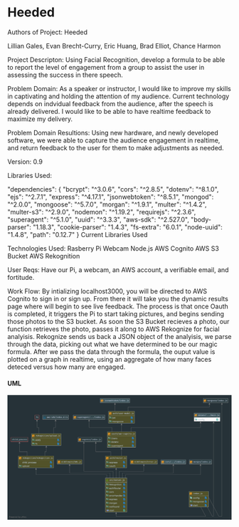# Heeded

Authors of Project: Heeded

Lillian Gales, Evan Brecht-Curry, Eric Huang, Brad Elliot, Chance Harmon

Project Descripton:
Using Facial Recognition, develop a formula to be able to report the level of engagement from a group to assist the user in assessing the success in there speech.

Problem Domain:
As a speaker or instructor, I would like to improve my skills in captivating and holding the attention of my audience. Current technology depends on indvidual feedback from the audience, after the speech is already delivered. I would like to be able to have realtime feedback to maximize my delivery.

Problem Domain Resultions:
Using new hardware, and newly developed software, we were able to capture the audience engagement in realtime, and return feedback to the user for them to make adjustments as needed.


Version: 0.9

Libraries Used:

"dependencies": {
    "bcrypt": "^3.0.6",
    "cors": "^2.8.5",
    "dotenv": "^8.1.0",
    "ejs": "^2.7.1",
    "express": "^4.17.1",
    "jsonwebtoken": "^8.5.1",
    "mongod": "^2.0.0",
    "mongoose": "^5.7.0",
    "morgan": "^1.9.1",
    "multer": "^1.4.2",
    "multer-s3": "^2.9.0",
    "nodemon": "^1.19.2",
    "requirejs": "^2.3.6",
    "superagent": "^5.1.0",
    "uuid": "^3.3.3",
    "aws-sdk": "^2.527.0",
    "body-parser": "1.18.3",
    "cookie-parser": "1.4.3",
    "fs-extra": "6.0.1",
    "node-uuid": "1.4.8",
    "path": "0.12.7"
  }
Current Libraries Used

Technologies Used:
Rasberry Pi
Webcam
Node.js
AWS Cognito
AWS S3 Bucket
AWS Rekognition

User Reqs:
Have our Pi, a webcam, an AWS account, a verifiable email, and fortitude.

Work Flow:
By intializing localhost3000, you will be directed to AWS Cognito to sign in or sign up. From there it will take you the dynamic results page where will begin to see live feedback. The process is that once Oauth is completed, it triggers the Pi to start taking pictures, and begins sending those photos to the S3 bucket. As soon the S3 Bucket recieves a photo, our function retrieves the photo, passes it along to AWS Rekognize for facial analyisis. Rekognize sends us back a JSON object of the analyisis, we parse through the data, picking out what we have determined to be our magic formula. After we pass the data through the formula, the ouput value is plotted on a graph in realtime, using an aggregate of how many faces deteced versus how many are engaged.

 #### UML
![UML](uml.png)




